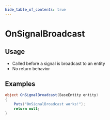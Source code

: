 ```yaml
---
hide_table_of_contents: true
---
```


# OnSignalBroadcast

## Usage

* Called before a signal is broadcast to an entity
* No return behavior

## Examples

```csharp title=""
object OnSignalBroadcast(BaseEntity entity)
{
    Puts("OnSignalBroadcast works!");
    return null;
}
```
